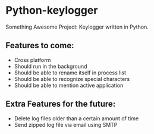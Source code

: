 # Python-keylogger
Something Awesome Project: Keylogger written in Python.


## Features to come:
* Cross platform
* Should run in the background
* Should be able to rename itself in process list
* Should be able to recognize special characters
* Should be able to mention active application


## Extra Features for the future:
* Delete log files older than a certain amount of time
* Send zipped log file via email using SMTP
